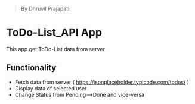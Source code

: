 > By Dhruvil Prajapati
# ToDo-List_API App

This app get ToDo-List data from server

## Functionality

- Fetch data from server ( https://jsonplaceholder.typicode.com/todos/ )
- Display data of selected user
- Change Status from Pending-->Done and vice-versa
